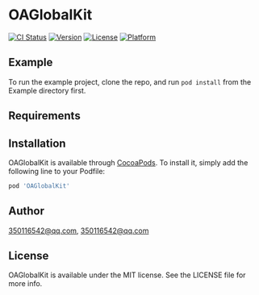 # OAGlobalKit

[![CI Status](https://img.shields.io/travis/350116542@qq.com/OAGlobalKit.svg?style=flat)](https://travis-ci.org/350116542@qq.com/OAGlobalKit)
[![Version](https://img.shields.io/cocoapods/v/OAGlobalKit.svg?style=flat)](https://cocoapods.org/pods/OAGlobalKit)
[![License](https://img.shields.io/cocoapods/l/OAGlobalKit.svg?style=flat)](https://cocoapods.org/pods/OAGlobalKit)
[![Platform](https://img.shields.io/cocoapods/p/OAGlobalKit.svg?style=flat)](https://cocoapods.org/pods/OAGlobalKit)

## Example

To run the example project, clone the repo, and run `pod install` from the Example directory first.

## Requirements

## Installation

OAGlobalKit is available through [CocoaPods](https://cocoapods.org). To install
it, simply add the following line to your Podfile:

```ruby
pod 'OAGlobalKit'
```

## Author

350116542@qq.com, 350116542@qq.com

## License

OAGlobalKit is available under the MIT license. See the LICENSE file for more info.
